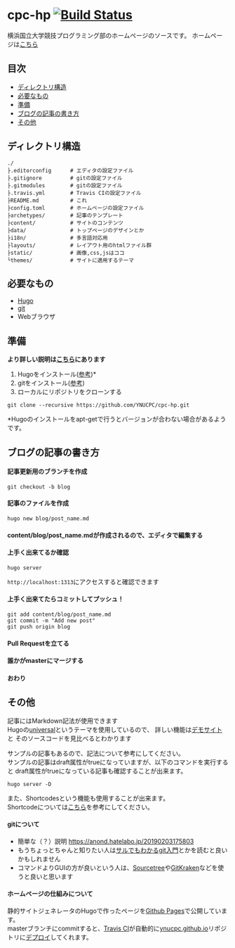 # cpc-hp [![Build Status](https://travis-ci.com/YNUCPC/cpc-hp.svg?branch=master)](https://travis-ci.org/YNUCPC/cpc-hp)


横浜国立大学競技プログラミング部のホームページのソースです。
ホームページは[こちら](https://ynucpc.github.io/)

## 目次

- [ディレクトリ構造](#ディレクトリ構造)
- [必要なもの](#必要なもの)
- [準備](#準備)
- [ブログの記事の書き方](#ブログの記事の書き方)
- [その他](#その他)

## ディレクトリ構造

```
./
├.editorconfig      # エディタの設定ファイル
├.gitignore         # gitの設定ファイル
├.gitmodules        # gitの設定ファイル
├.travis.yml        # Travis CIの設定ファイル
├README.md          # これ
├config.toml        # ホームページの設定ファイル
├archetypes/        # 記事のテンプレート
├content/           # サイトのコンテンツ
├data/              # トップページのデザインとか
├i18n/              # 多言語対応用
├layouts/           # レイアウト用のhtmlファイル群
├static/            # 画像,css,jsはココ
└themes/            # サイトに適用するテーマ
```

## 必要なもの

- [Hugo](https://gohugo.io/)
- [git](https://git-scm.com/)
- Webブラウザ

## 準備

**より詳しい説明は[こちら](/content/blog/howtopost.md)にあります**

1. Hugoをインストール([参考](https://gohugo.io/getting-started/installing/))\*
1. gitをインストール([参考](https://git-scm.com/book/ja/v2/%E4%BD%BF%E3%81%84%E5%A7%8B%E3%82%81%E3%82%8B-Git%E3%81%AE%E3%82%A4%E3%83%B3%E3%82%B9%E3%83%88%E3%83%BC%E3%83%AB))
1. ローカルにリポジトリをクローンする
```
git clone --recursive https://github.com/YNUCPC/cpc-hp.git
```

\*Hugoのインストールをapt-getで行うとバージョンが合わない場合があるようです。

## ブログの記事の書き方
#### 記事更新用のブランチを作成  
```
git checkout -b blog
```
#### 記事のファイルを作成
```
hugo new blog/post_name.md
```
#### content/blog/post_name.mdが作成されるので、エディタで編集する
#### 上手く出来てるか確認
```
hugo server
```
`http://localhost:1313`にアクセスすると確認できます
#### 上手く出来てたらコミットしてプッシュ！
```
git add content/blog/post_name.md
git commit -m "Add new post"
git push origin blog
```
#### Pull Requestを立てる
#### 誰かがmasterにマージする
#### おわり

## その他

記事にはMarkdown記法が使用できます  
Hugoの[universal](https://github.com/devcows/hugo-universal-theme)というテーマを使用しているので、
詳しい機能は[デモサイト](http://themes.gohugo.io/theme/hugo-universal-theme/)と
そのソースコードを見比べるとわかります

サンプルの記事もあるので、記法について参考にしてください。  
サンプルの記事はdraft属性がtrueになっていますが、以下のコマンドを実行すると
draft属性がtrueになっている記事も確認することが出来ます。
```
hugo server -D
```

また、Shortcodesという機能も使用することが出来ます。  
Shortcodeについては[こちら](https://gohugo.io/content-management/shortcodes/)を参考にしてください。

#### gitについて

- 簡単な（？）説明 https://anond.hatelabo.jp/20190203175803
- もうちょっとちゃんと知りたい人は[サルでもわかるgit入門](https://backlog.com/ja/git-tutorial/)とかを読むと良いかもしれません
- コマンドよりGUIの方が良いという人は、[Sourcetree](https://ja.atlassian.com/software/sourcetree)や[GitKraken](https://www.gitkraken.com/)などを使うと良いと思います

#### ホームページの仕組みについて

静的サイトジェネレータのHugoで作ったページを[Github Pages](https://pages.github.com/)で公開しています。  
masterブランチにcommitすると、[Travis CI](https://travis-ci.org/)が自動的に[ynucpc.github.io](https://github.com/YNUCPC/ynucpc.github.io)リポジトリに[デプロイ](https://www.weblio.jp/content/%E3%83%87%E3%83%97%E3%83%AD%E3%82%A4)してくれます。
